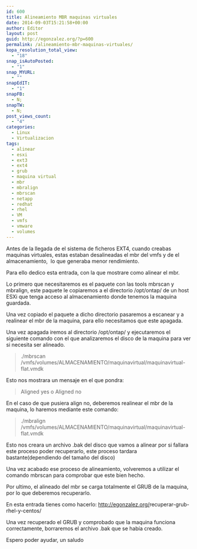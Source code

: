 ```yaml
---
id: 600
title: Alineamiento MBR maquinas virtuales
date: 2014-09-03T15:21:58+00:00
author: Editor
layout: post
guid: http://egonzalez.org/?p=600
permalink: /alineamiento-mbr-maquinas-virtuales/
kopa_resolution_total_view:
  - "18"
snap_isAutoPosted:
  - "1"
snap_MYURL:
  - ""
snapEdIT:
  - "1"
snapFB:
  - N;
snapTW:
  - N;
post_views_count:
  - "4"
categories:
  - Linux
  - Virtualizacion
tags:
  - alinear
  - esxi
  - ext3
  - ext4
  - grub
  - maquina virtual
  - mbr
  - mbralign
  - mbrscan
  - netapp
  - redhat
  - rhel
  - VM
  - vmfs
  - vmware
  - volumes
---
```

Antes de la llegada de el sistema de ficheros EXT4, cuando creabas maquinas virtuales, estas estaban desalineadas el mbr del vmfs y de el almacenamiento,  lo que generaba menor rendimiento.<!--more-->

Para ello dedico esta entrada, con la que mostrare como alinear el mbr.

Lo primero que necesitaremos es el paquete con las tools mbrscan y mbralign, este paquete le copiaremos a el directorio /opt/ontap/ de un host ESXi que tenga acceso al almacenamiento donde tenemos la maquina guardada.

Una vez copiado el paquete a dicho directorio pasaremos a escanear y a realinear el mbr de la maquina, para ello necesitamos que este apagada.

Una vez apagada iremos al directorio /opt/ontap/ y ejecutaremos el siguiente comando con el que analizaremos el disco de la maquina para ver si necesita ser alineado.
<blockquote>./mbrscan /vmfs/volumes/ALMACENAMIENTO/maquinavirtual/maquinavirtual-flat.vmdk</blockquote>
Esto nos mostrara un mensaje en el que pondra:
<blockquote>Aligned yes o Aligned no</blockquote>
En el caso de que pusiera align no, deberemos realinear el mbr de la maquina, lo haremos mediante este comando:
<blockquote>./mbralign /vmfs/volumes/ALMACENAMIENTO/maquinavirtual/maquinavirtual-flat.vmdk</blockquote>
Esto nos creara un archivo .bak del disco que vamos a alinear por si fallara este proceso poder recuperarlo, este proceso tardara bastante(dependiendo del tamaño del disco)

Una vez acabado ese proceso de alineamiento, volveremos a utilizar el comando mbrscan para comprobar que este bien hecho.

Por ultimo, el alineado del mbr se carga totalmente el GRUB de la maquina, por lo que deberemos recuperarlo.

En esta entrada tienes como hacerlo: <a title="Recuperar GRUB RHEL y CentOS" href="http://egonzalez.org/recuperar-grub-rhel-y-centos/ " target="_blank"><span id="sample-permalink" style="color: #666666;" tabindex="-1">http://egonzalez.org/<span id="editable-post-name" title="Enlace permanente temporal. Haz clic para editar esta parte.">recuperar-grub-rhel-y-centos</span>/</span><span style="color: #666666;"> </span></a>

Una vez recuperado el GRUB y comprobado que la maquina funciona correctamente, borraremos el archivo .bak que se había creado.

Espero poder ayudar, un saludo
